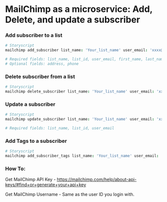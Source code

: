 # MailChimp as a microservice: Add, Delete, and update a subscriber

### Add subscriber to a list

```coffee
# Storyscript
mailchimp add_subscriber list_name: 'Your_list_name' user_email: 'xxxx@gmail.com' first_name: 'John' last_name: 'Doe' status: 'subscribed/unsubscribed' address: 'user_address' phone: '+1xxxx' API_KEY: 'Mailchimp API key' USERNAME: 'Mailchimp Username'

# Required fields: list_name, list_id, user_email, first_name, last_name, status, API_Key, USERNAME
# Optional fields: address, phone

```

### Delete subscriber from a list
```coffee
# Storyscript
mailchimp delete_subscriber list_name: 'Your_list_name' user_email: 'xxxx@gmail.com' API_KEY: 'Mailchimp API key' USERNAME: 'Mailchimp Username'

```
### Update a subscriber

```coffee
# Storyscript
mailchimp update_subscriber list_name: 'Your_list_name' user_email: 'xxxx@gmail.com' first_name: 'John' last_name: 'Doe' status: 'subscribed/unsubscribed' new_email: 'xyz@gmail.com' address: 'user_address' phone: '+1xxxx' API_KEY: 'Mailchimp API key' USERNAME: 'Mailchimp Username'

# Required fields: list_name, list_id, user_email

```

### Add Tags to a subscriber

```coffee
# Storyscript
mailchimp add_subscriber_tags list_name: 'Your_list_name' user_email: 'xxxx@gmail.com' tags: 'tag1, tag2..' API_KEY: 'Mailchimp API key' USERNAME: 'Mailchimp Username'

```

### How To:

Get MailChimp API Key - https://mailchimp.com/help/about-api-keys/#find+or+generate+your+api+key

Get MailChimp Username - Same as the user ID you login with.
